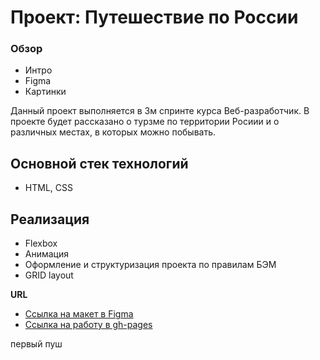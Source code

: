 # Проект: Путешествие по России

### Обзор
* Интро
* Figma
* Картинки

Данный проект выполняется в 3м спринте курса Веб-разработчик. 
В проекте будет рассказано о турзме по территории Росиии и о различных местах, в которых можно побывать.

## Основной стек технологий
- HTML, CSS

## Реализация
- Flexbox
- Анимация
- Оформление и структуризация проекта по правилам БЭМ
- GRID layout

**URL**

* [Ссылка на макет в Figma](https://www.figma.com/file/5S2WSbEFL6awjVWJ0NWL8Q/Sprint-3_-Russia-_-desktop-mobile?node-id=28503%3A0)
* [Ссылка на работу в gh-pages](https://morar-egor.github.io/mesto/)

первый пуш
